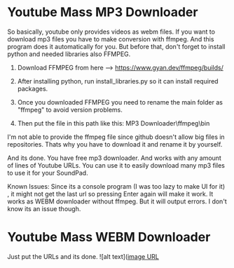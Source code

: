 

# Youtube Mass MP3 Downloader

So basically, youtube only provides videos as webm files. If you want to download mp3 files you have to make conversion with ffmpeg. And this program does it automatically for you. But before that, don't forget to install python and needed libraries also FFMPEG.

1. Download FFMPEG from here --> https://www.gyan.dev/ffmpeg/builds/

2. After installing python, run install_libraries.py so it can install required packages.

3. Once you downloaded FFMPEG you need to rename the main folder as "ffmpeg" to avoid version problems.

4. Then put the file in this path like this: MP3 Downloader\ffmpeg\bin 

I'm not able to provide the ffmpeg file since github doesn't allow big files in repositories. Thats why you have to download it and rename it by yourself.

And its done. You have free mp3 downloader. And works with any amount of lines of Youtube URLs. You can use it to easily download many mp3 files to use it for your SoundPad.

Known Issues:
Since its a console program (I was too lazy to make UI for it) , it might not get the last url so pressing Enter again will make it work.
It works as WEBM downloader without ffmpeg. But it will output errors. I don't know its an issue though. 


# Youtube Mass WEBM Downloader
 
Just put the URLs and its done.
![alt text]([image URL](https://cdn.discordapp.com/attachments/1080953525737111562/1087661097118609428/image.png)
